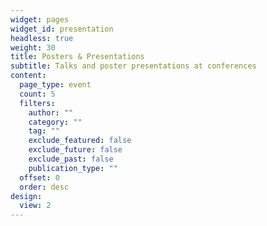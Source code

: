 ```yaml
---
widget: pages
widget_id: presentation
headless: true
weight: 30
title: Posters & Presentations
subtitle: Talks and poster presentations at conferences
content:
  page_type: event
  count: 5
  filters:
    author: ""
    category: ""
    tag: ""
    exclude_featured: false
    exclude_future: false
    exclude_past: false
    publication_type: ""
  offset: 0
  order: desc
design:
  view: 2
---
```

